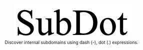 <p align="center">
	<br>
<img src="images/ico.png">
	<br>
Discover internal subdomains using dash (-), dot (.) expressions.
</p>
